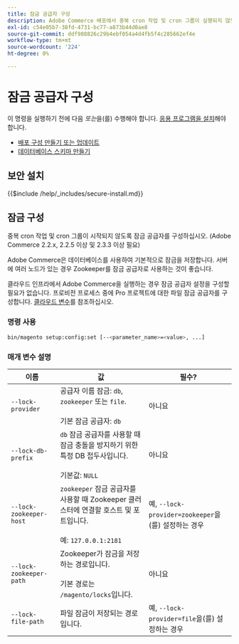 ```yaml
---
title: 잠금 공급자 구성
description: Adobe Commerce 배포에서 중복 cron 작업 및 cron 그룹이 실행되지 않도록 하려면 다음 단계를 따르십시오.
exl-id: c54e05b7-38fd-4731-bc77-a873b44d0ae8
source-git-commit: ddf988826c29b4ebf054a4d4fb5f4c285662ef4e
workflow-type: tm+mt
source-wordcount: '224'
ht-degree: 0%

---
```


# 잠금 공급자 구성

이 명령을 실행하기 전에 다음 *또는*&#x200B;을(를) 수행해야 합니다. [응용 프로그램을 설치](../advanced.md)해야 합니다.

* [배포 구성 만들기 또는 업데이트](deployment.md)
* [데이터베이스 스키마 만들기](database.md)

## 보안 설치

{{$include /help/_includes/secure-install.md}}

## 잠금 구성

중복 cron 작업 및 cron 그룹이 시작되지 않도록 잠금 공급자를 구성하십시오. (Adobe Commerce 2.2.x, 2.2.5 이상 및 2.3.3 이상 필요)

Adobe Commerce은 데이터베이스를 사용하여 기본적으로 잠금을 저장합니다. 서버에 여러 노드가 있는 경우 Zookeeper를 잠금 공급자로 사용하는 것이 좋습니다.

클라우드 인프라에서 Adobe Commerce을 실행하는 경우 잠금 공급자 설정을 구성할 필요가 없습니다. 프로비전 프로세스 중에 Pro 프로젝트에 대한 파일 잠금 공급자를 구성합니다. [클라우드 변수](https://devdocs.magento.com/cloud/env/variables-cloud.html)를 참조하십시오.

### 명령 사용

```bash
bin/magento setup:config:set [--<parameter_name>=<value>, ...]
```

### 매개 변수 설명

| 이름 | 값 | 필수? |
|--- |--- |--- |
| `--lock-provider` | 공급자 이름 잠금: `db`, `zookeeper` 또는 `file`.<br><br>기본 잠금 공급자: `db` | 아니요 |
| `--lock-db-prefix` | `db` 잠금 공급자를 사용할 때 잠금 충돌을 방지하기 위한 특정 DB 접두사입니다.<br><br>기본값: `NULL` | 아니요 |
| `--lock-zookeeper-host` | `zookeeper` 잠금 공급자를 사용할 때 Zookeeper 클러스터에 연결할 호스트 및 포트입니다.<br><br>예: `127.0.0.1:2181` | 예, `--lock-provider=zookeeper`을(를) 설정하는 경우 |
| `--lock-zookeeper-path` | Zookeeper가 잠금을 저장하는 경로입니다.<br><br>기본 경로는 `/magento/locks`입니다. | 아니요 |
| `--lock-file-path` | 파일 잠금이 저장되는 경로입니다. | 예, `--lock-provider=file`을(를) 설정하는 경우 |
